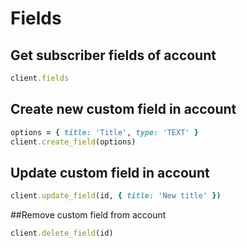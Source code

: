 # Fields

## Get subscriber fields of account

```ruby
client.fields
```

## Create new custom field in account

```ruby
options = { title: 'Title', type: 'TEXT' }
client.create_field(options)
```

## Update custom field in account

```ruby
client.update_field(id, { title: 'New title' })
```

##Remove custom field from account
```ruby
client.delete_field(id)
```
